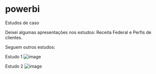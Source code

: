 # powerbi

Estudos de caso

Deixei algumas apresentações nos estudos: Receita Federal e Perfis de clientes.

Seguem outros estudos: 


Estudo 1
![image](https://user-images.githubusercontent.com/77678430/199383493-3b7e73ae-b48c-47ae-b515-0dd4697307ba.png)

Estudo 2
![image](https://user-images.githubusercontent.com/77678430/199383657-a42d89af-b333-4afd-a9bd-627b83853e8c.png)
